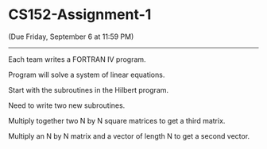 CS152-Assignment-1 
==================

(Due Friday, September 6 at 11:59 PM)
_______________________________________________________________
Each team writes a FORTRAN IV program.

Program will solve a system of linear equations.

Start with the subroutines in the Hilbert program.

Need to write two new subroutines.

Multiply together two N by N square matrices to get a third matrix.

Multiply an N by N matrix and a vector of length N to get a second vector.
